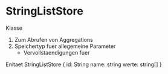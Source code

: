 StringListStore
===============

Klasse
1. Zum Abrufen von Aggregations
2. Speichertyp fuer allegemeine Parameter
	- Vervollstaendigungen fuer 

Enitaet StringListStore {
id: String
name: string
werte: string[]
}